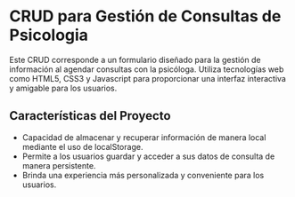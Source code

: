 # CRUD para Gestión de Consultas de Psicologia

Este CRUD corresponde a un formulario diseñado para la gestión de información al agendar consultas con la psicóloga. Utiliza tecnologías web como HTML5, CSS3 y Javascript para proporcionar una interfaz interactiva y amigable para los usuarios.

## Características del Proyecto

- Capacidad de almacenar y recuperar información de manera local mediante el uso de localStorage.
- Permite a los usuarios guardar y acceder a sus datos de consulta de manera persistente.
- Brinda una experiencia más personalizada y conveniente para los usuarios.

